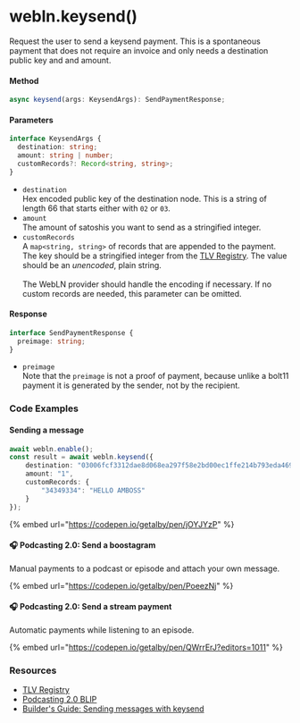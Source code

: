 # webln.keysend()

Request the user to send a keysend payment. This is a spontaneous payment that does not require an invoice and only needs a destination public key and and amount.

#### Method

```typescript
async keysend(args: KeysendArgs): SendPaymentResponse;
```

#### Parameters

```typescript
interface KeysendArgs {
  destination: string;
  amount: string | number;
  customRecords?: Record<string, string>;
}
```

* `destination`\
  Hex encoded public key of the destination node. This is a string of length 66 that starts either with `02` or `03`.
* `amount`\
  The amount of satoshis you want to send as a stringified integer.
* `customRecords`\
  A `map<string, string>` of records that are appended to the payment. The key should be a stringified integer from the [TLV Registry](https://github.com/satoshisstream/satoshis.stream/blob/main/TLV\_registry.md). The value should be an _unencoded_, plain string. \
  \
  The WebLN provider should handle the encoding if necessary. If no custom records are needed, this parameter can be omitted.

#### Response

```typescript
interface SendPaymentResponse {
  preimage: string;
}
```

* `preimage`\
  Note that the `preimage` is not a proof of payment, because unlike a bolt11 payment it is generated by the sender, not by the recipient.

### Code Examples

#### Sending a message

```typescript
await webln.enable();
const result = await webln.keysend({
    destination: "03006fcf3312dae8d068ea297f58e2bd00ec1ffe214b793eda46966b6294a53ce6", 
    amount: "1", 
    customRecords: {
        "34349334": "HELLO AMBOSS"
    }
});
```

{% embed url="https://codepen.io/getalby/pen/jOYJYzP" %}

#### 🎧 Podcasting 2.0: Send a boostagram

Manual payments to a podcast or episode and attach your own message.

{% embed url="https://codepen.io/getalby/pen/PoeezNj" %}

#### 🎧 Podcasting 2.0: Send a stream payment

Automatic payments while listening to an episode.&#x20;

{% embed url="https://codepen.io/getalby/pen/QWrrErJ?editors=1011" %}

### Resources

* [TLV Registry](https://github.com/satoshisstream/satoshis.stream/blob/main/TLV\_registry.md)
* [Podcasting 2.0 BLIP](https://github.com/lightning/blips/blob/master/blip-0010.md)
* [Builder's Guide: Sending messages with keysend](https://docs.lightning.engineering/lightning-network-tools/lnd/send-messages-with-keysend)


